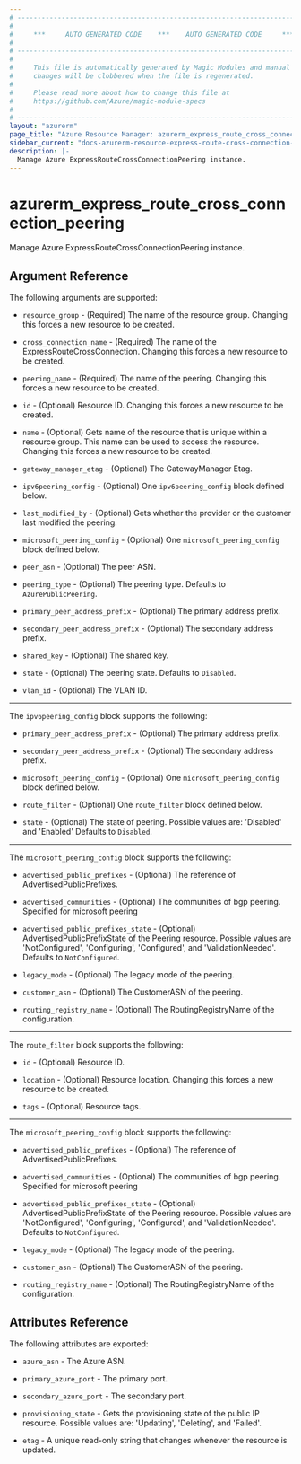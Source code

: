 ```yaml
---
# ----------------------------------------------------------------------------
#
#     ***     AUTO GENERATED CODE    ***    AUTO GENERATED CODE     ***
#
# ----------------------------------------------------------------------------
#
#     This file is automatically generated by Magic Modules and manual
#     changes will be clobbered when the file is regenerated.
#
#     Please read more about how to change this file at
#     https://github.com/Azure/magic-module-specs
#
# ----------------------------------------------------------------------------
layout: "azurerm"
page_title: "Azure Resource Manager: azurerm_express_route_cross_connection_peering"
sidebar_current: "docs-azurerm-resource-express-route-cross-connection-peering"
description: |-
  Manage Azure ExpressRouteCrossConnectionPeering instance.
---
```


# azurerm_express_route_cross_connection_peering

Manage Azure ExpressRouteCrossConnectionPeering instance.


## Argument Reference

The following arguments are supported:

* `resource_group` - (Required) The name of the resource group. Changing this forces a new resource to be created.

* `cross_connection_name` - (Required) The name of the ExpressRouteCrossConnection. Changing this forces a new resource to be created.

* `peering_name` - (Required) The name of the peering. Changing this forces a new resource to be created.

* `id` - (Optional) Resource ID. Changing this forces a new resource to be created.

* `name` - (Optional) Gets name of the resource that is unique within a resource group. This name can be used to access the resource. Changing this forces a new resource to be created.

* `gateway_manager_etag` - (Optional) The GatewayManager Etag.

* `ipv6peering_config` - (Optional) One `ipv6peering_config` block defined below.

* `last_modified_by` - (Optional) Gets whether the provider or the customer last modified the peering.

* `microsoft_peering_config` - (Optional) One `microsoft_peering_config` block defined below.

* `peer_asn` - (Optional) The peer ASN.

* `peering_type` - (Optional) The peering type. Defaults to `AzurePublicPeering`.

* `primary_peer_address_prefix` - (Optional) The primary address prefix.

* `secondary_peer_address_prefix` - (Optional) The secondary address prefix.

* `shared_key` - (Optional) The shared key.

* `state` - (Optional) The peering state. Defaults to `Disabled`.

* `vlan_id` - (Optional) The VLAN ID.

---

The `ipv6peering_config` block supports the following:

* `primary_peer_address_prefix` - (Optional) The primary address prefix.

* `secondary_peer_address_prefix` - (Optional) The secondary address prefix.

* `microsoft_peering_config` - (Optional) One `microsoft_peering_config` block defined below.

* `route_filter` - (Optional) One `route_filter` block defined below.

* `state` - (Optional) The state of peering. Possible values are: 'Disabled' and 'Enabled' Defaults to `Disabled`.


---

The `microsoft_peering_config` block supports the following:

* `advertised_public_prefixes` - (Optional) The reference of AdvertisedPublicPrefixes.

* `advertised_communities` - (Optional) The communities of bgp peering. Specified for microsoft peering

* `advertised_public_prefixes_state` - (Optional) AdvertisedPublicPrefixState of the Peering resource. Possible values are 'NotConfigured', 'Configuring', 'Configured', and 'ValidationNeeded'. Defaults to `NotConfigured`.

* `legacy_mode` - (Optional) The legacy mode of the peering.

* `customer_asn` - (Optional) The CustomerASN of the peering.

* `routing_registry_name` - (Optional) The RoutingRegistryName of the configuration.

---

The `route_filter` block supports the following:

* `id` - (Optional) Resource ID.

* `location` - (Optional) Resource location. Changing this forces a new resource to be created.

* `tags` - (Optional) Resource tags.

---

The `microsoft_peering_config` block supports the following:

* `advertised_public_prefixes` - (Optional) The reference of AdvertisedPublicPrefixes.

* `advertised_communities` - (Optional) The communities of bgp peering. Specified for microsoft peering

* `advertised_public_prefixes_state` - (Optional) AdvertisedPublicPrefixState of the Peering resource. Possible values are 'NotConfigured', 'Configuring', 'Configured', and 'ValidationNeeded'. Defaults to `NotConfigured`.

* `legacy_mode` - (Optional) The legacy mode of the peering.

* `customer_asn` - (Optional) The CustomerASN of the peering.

* `routing_registry_name` - (Optional) The RoutingRegistryName of the configuration.

## Attributes Reference

The following attributes are exported:

* `azure_asn` - The Azure ASN.

* `primary_azure_port` - The primary port.

* `secondary_azure_port` - The secondary port.

* `provisioning_state` - Gets the provisioning state of the public IP resource. Possible values are: 'Updating', 'Deleting', and 'Failed'.

* `etag` - A unique read-only string that changes whenever the resource is updated.
